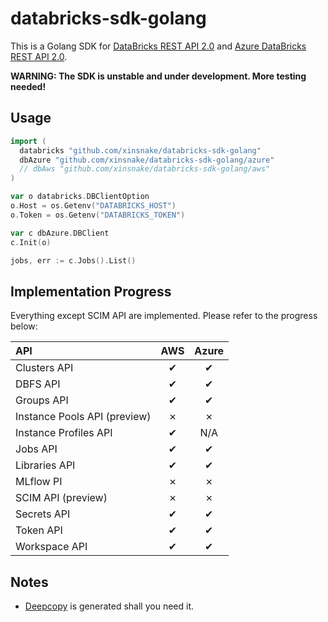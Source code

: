 # databricks-sdk-golang

This is a Golang SDK for [DataBricks REST API 2.0](https://docs.databricks.com/api/latest/index.html#) and [Azure DataBricks REST API 2.0](https://docs.azuredatabricks.net/api/latest/index.html).

**WARNING: The SDK is unstable and under development. More testing needed!**

## Usage

```go
import (
  databricks "github.com/xinsnake/databricks-sdk-golang"
  dbAzure "github.com/xinsnake/databricks-sdk-golang/azure"
  // dbAws "github.com/xinsnake/databricks-sdk-golang/aws"
)

var o databricks.DBClientOption
o.Host = os.Getenv("DATABRICKS_HOST")
o.Token = os.Getenv("DATABRICKS_TOKEN")

var c dbAzure.DBClient
c.Init(o)

jobs, err := c.Jobs().List()
```

## Implementation Progress

Everything except SCIM API are implemented. Please refer to the progress below:

| API  | AWS | Azure |
| :--- | :---: | :---: |
| Clusters API | ✔ | ✔ |
| DBFS API | ✔ | ✔ |
| Groups API | ✔ | ✔ |
| Instance Pools API (preview) | ✗ | ✗ |
| Instance Profiles API | ✔ | N/A |
| Jobs API | ✔ | ✔ |
| Libraries API | ✔ | ✔ |
| MLflow PI | ✗ | ✗ |
| SCIM API (preview) | ✗ | ✗ |
| Secrets API | ✔ | ✔ |
| Token API | ✔ | ✔ |
| Workspace API | ✔ | ✔ |

## Notes

- [Deepcopy](https://godoc.org/k8s.io/gengo/examples/deepcopy-gen) is generated shall you need it.